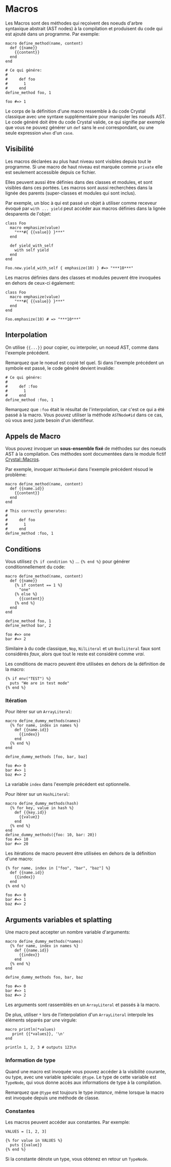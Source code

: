 # Macros

Les Macros sont des méthodes qui reçoivent des noeuds d'arbre syntaxique abstrait (AST nodes) à la compilation et produisent du code qui est ajouté dans un programme. Par exemple:

```crystal
macro define_method(name, content)
  def {{name}}
    {{content}}
  end
end

# Ce qui génére:
#
#     def foo
#       1
#     end
define_method foo, 1

foo #=> 1
```

Le corps de la définition d'une macro ressemble à du code Crystal classique
avec une syntaxe supplémentaire pour manipuler les noeuds AST.
Le code généré doit être du code Crystal valide, ce qui signifie par exemple
que vous ne pouvez générer un `def` sans le `end` correspondant, ou une seule expression `when` d'un `case`.

## Visibilité

Les macros déclarées au plus haut niveau sont visibles depuis tout le programme.
Si une macro de haut niveau est marquée comme `private` elle est seulement accessible depuis ce fichier.

Elles peuvent aussi être définies dans des classes et modules, et sont visibles dans ces portées.
Les macros sont aussi recherchées dans la lignée des parents (super-classes et modules qui sont inclus).

Par exemple, un bloc à qui est passé un objet à utiliser comme receveur évoqué par `with ... yield` peut accéder aux macros définies dans la lignée desparents de l'objet:

```crystal
class Foo
  macro emphasize(value)
    "***#{ {{value}} }***"
  end

  def yield_with_self
    with self yield
  end
end

Foo.new.yield_with_self { emphasize(10) } #=> "***10***"
```

Les macros définies dans des classes et modules peuvent être invoquées en dehors de ceux-ci également:

```crystal
class Foo
  macro emphasize(value)
    "***#{ {{value}} }***"
  end
end

Foo.emphasize(10) # => "***10***"
```

## Interpolation

On utilise `{{...}}` pour copier, ou interpoler, un noeud AST, comme dans l'exemple précédent.

Remarquez que le noeud est copié tel quel. Si dans l'exemple précédent un symbole est passé,
le code généré devient invalide:

```crystal
# Ce qui génére:
#
#     def :foo
#       1
#     end
define_method :foo, 1
```

Remarquez que `:foo` était le résultat de l'interpolation, car c'est ce qui a été passé à la macro. Vous pouvez utiliser la méthode `ASTNode#id` dans ce cas,
où vous avez juste besoin d'un identifieur.

## Appels de Macro

Vous pouvez invoquer un **sous-ensemble fixé** de méthodes sur des noeuds AST à la compilation.
Ces méthodes sont documentées dans le module fictif [Crystal::Macros](http://crystal-lang.org/api/Crystal/Macros.html).

Par exemple, invoquer `ASTNode#id` dans l'exemple précédent résoud le problème:

```crystal
macro define_method(name, content)
  def {{name.id}}
    {{content}}
  end
end

# This correctly generates:
#
#     def foo
#       1
#     end
define_method :foo, 1
```

## Conditions

Vous utilisez `{% if condition %}` ... `{% end %}` pour générer conditionnellement du code:

```crystal
macro define_method(name, content)
  def {{name}}
    {% if content == 1 %}
      "one"
    {% else %}
      {{content}}
    {% end %}
  end
end

define_method foo, 1
define_method bar, 2

foo #=> one
bar #=> 2
```

Similaire à du code classique, `Nop`, `NilLiteral` et un `BoolLiteral` faux sont considérés *faux*,
alors que tout le reste est considéré comme *vrai*.

Les conditions de macro peuvent être utilisées en dehors de la définition de la macro:

```crystal
{% if env("TEST") %}
  puts "We are in test mode"
{% end %}
```

### Itération

Pour itérer sur un `ArrayLiteral`:

```crystal
macro define_dummy_methods(names)
  {% for name, index in names %}
    def {{name.id}}
      {{index}}
    end
  {% end %}
end

define_dummy_methods [foo, bar, baz]

foo #=> 0
bar #=> 1
baz #=> 2
```

La variable `index` dans l'exemple précédent est optionnelle.

Pour itérer sur un `HashLiteral`:

```crystal
macro define_dummy_methods(hash)
  {% for key, value in hash %}
    def {{key.id}}
      {{value}}
    end
  {% end %}
end
define_dummy_methods({foo: 10, bar: 20})
foo #=> 10
bar #=> 20
```

Les itérations de macro peuvent être utilisées en dehors de la définition d'une macro:

```crystal
{% for name, index in ["foo", "bar", "baz"] %}
  def {{name.id}}
    {{index}}
  end
{% end %}

foo #=> 0
bar #=> 1
baz #=> 2
```

## Arguments variables et splatting

Une macro peut accepter un nombre variable d'arguments:

```crystal
macro define_dummy_methods(*names)
  {% for name, index in names %}
    def {{name.id}}
      {{index}}
    end
  {% end %}
end

define_dummy_methods foo, bar, baz

foo #=> 0
bar #=> 1
baz #=> 2
```

Les arguments sont rassemblés en un `ArrayLiteral` et passés à la macro.

De plus, utiliser `*` lors de l'interpolation d'un `ArrayLiteral` interpole les éléments séparés par une virgule:

```crystal
macro println(*values)
   print {{*values}}, '\n'
end

println 1, 2, 3 # outputs 123\n
```

### Information de type

Quand une macro est invoquée vous pouvez accéder à la visibilité courante, ou type, avec une variable spéciale: `@type`. Le type de cette variable est `TypeNode`, qui vous donne accès aux informations de type à la compilation.

Remarquez que `@type` est toujours le type *instance*, même lorsque la macro est invoquée depuis une méthode de classe.

### Constantes

Les macros peuvent accéder aux constantes.
Par exemple:

```crystal
VALUES = [1, 2, 3]

{% for value in VALUES %}
  puts {{value}}
{% end %}
```

Si la constante dénote un type, vous obtenez en retour un `TypeNode`.
